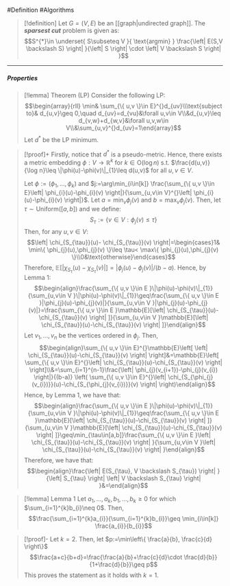 #Definition #Algorithms 

> [!definition]
> Let $G=(V,E)$ be an [[graph|undirected graph]]. The ***sparsest cut*** problem is given as: $$S^{*}\in \underset{ S\subseteq V }{ \text{argmin} } \frac{\left| E(S,V \backslash S) \right| }{\left| S \right| \cdot \left| V \backslash S \right| }$$
---
##### Properties
> [!lemma] Theorem (LP)
> Consider the following LP: $$\begin{array}{rll} \min& \sum_{\{ u,v \}\in E}^{}d_{uv}\\\text{subject to}& d_{u,v}\geq 0,\quad d_{uv}=d_{vu}&\forall u,v\in V\\&d_{u,v}\leq d_{v,w}+d_{w,v}&\forall u,v,w\in V\\&\sum_{u,v}^{}d_{uv}=1\end{array}$$
> Let $d^{*}$ be the LP minimum. 

> [!proof]+
> Firstly, notice that $d^{*}$ is a pseudo-metric. Hence, there exists a metric embedding $\phi:V\to \mathbb{R}^k$ for $k\in \text{O}(\log n)$ s.t. $\frac{d(u,v)}{\log n}\leq \|\phi(u)-\phi(v)\|_{1}\leq d(u,v)$ for all $u,v\in V$.
> 
> Let $\phi:=(\phi_{1},\dots,\phi_{k})$ and $j:=\arg\min_{i\in[k]} \frac{\sum_{\{ u,v \}\in E}\left| \phi_{i}(u)-\phi_{i}(v) \right|}{\sum_{u,v\in V}^{}\left| \phi_{i}(u)-\phi_{i}(v) \right|}$. Let $a=\min_{v}\phi_{j}(v)$ and $b=\max_{v}\phi_{j}(v)$. Then, let $\tau \sim \text{Uniform}([a,b])$ and we define: $$S_{\tau}:=\{ v\in V:\phi_{j}(v)\leq \tau \}$$Then, for any $u,v\in V$: $$\left| \chi_{S_{\tau}}(u)- \chi_{S_{\tau}}(v) \right|=\begin{cases}1& \min\{ \phi_{j}(u),\phi_{j}(v) \}\leq \tau< \max\{ \phi_{j}(u),\phi_{j}(v) \}\\0&\text{otherwise}\end{cases}$$Therefore, $\mathbb{E}[\left| \chi_{S_{\tau}}(u)- \chi_{S_{\tau}}(v) \right|]=\left| \phi_{j}(u)-\phi_{j}(v) \right|/(b-a)$. Hence, by Lemma 1: $$\begin{align}\frac{\sum_{\{ u,v \}\in E }\|\phi(u)-\phi(v)\|_{1}}{\sum_{u,v\in V }\|\phi(u)-\phi(v)\|_{1}}\geq\frac{\sum_{\{ u,v \}\in E }|\phi_{j}(u)-\phi_{j}(v)|}{\sum_{u,v\in V }|\phi_{j}(u)-\phi_{j}(v)|}=\frac{\sum_{\{ u,v \}\in E }\mathbb{E}[\left| \chi_{S_{\tau}}(u)-\chi_{S_{\tau}}(v) \right| ]}{\sum_{u,v\in V }\mathbb{E}[\left| \chi_{S_{\tau}}(u)-\chi_{S_{\tau}}(v) \right| ]}\end{align}$$ Let $v_{1},\dots,v_{n}$ be the vertices ordered in $\phi_{j}$. Then, 
> $$\begin{align}\sum_{\{ u,v \}\in E}^{}\mathbb{E}\left[ \left| \chi_{S_{\tau}}(u)-\chi_{S_{\tau}}(v) \right|  \right]&=\mathbb{E}\left[ \sum_{\{ u,v \}\in E}^{}\left| \chi_{S_{\tau}}(u)-\chi_{S_{\tau}}(v) \right|  \right]\\&=\sum_{i=1}^{n-1}\frac{\left| \phi_{j}(v_{i+1})-\phi_{j}(v_{i}) \right|}{(b-a)} \left( \sum_{\{ u,v \}\in E}^{}\left| \chi_{S_{\phi_{j}(v_{i})}}(u)-\chi_{S_{\phi_{j}(v_{i})}}(v) \right|  \right)\end{align}$$Hence, by Lemma 1, we have that: $$\begin{align}\frac{\sum_{\{ u,v \}\in E }\|\phi(u)-\phi(v)\|_{1}}{\sum_{u,v\in V }\|\phi(u)-\phi(v)\|_{1}}\geq\frac{\sum_{\{ u,v \}\in E }\mathbb{E}[\left| \chi_{S_{\tau}}(u)-\chi_{S_{\tau}}(v) \right| ]}{\sum_{u,v\in V }\mathbb{E}[\left| \chi_{S_{\tau}}(u)-\chi_{S_{\tau}}(v) \right| ]}\geq\min_{\tau\in[a,b]}\frac{\sum_{\{ u,v \}\in E }\left| \chi_{S_{\tau}}(u)-\chi_{S_{\tau}}(v) \right| }{\sum_{u,v\in V }\left| \chi_{S_{\tau}}(u)-\chi_{S_{\tau}}(v) \right| }\end{align}$$Therefore, we have that: $$\begin{align}\frac{\left| E(S_{\tau}, V \backslash S_{\tau}) \right| }{\left| S_{\tau} \right| \left| V \backslash S_{\tau} \right| }&=\end{align}$$


> [!lemma] Lemma 1
> Let $a_{1},\dots,a_{k},b_{1},\dots,b_{k}\geq 0$ for which $\sum_{i=1}^{k}b_{i}\neq 0$. Then, $$\frac{\sum_{i=1}^{k}a_{i}}{\sum_{i=1}^{k}b_{i}}\geq \min_{i\in[k]} \frac{a_{i}}{b_{i}}$$

> [!proof]-
> Let $k=2$. Then, let $p:=\min\left\{  \frac{a}{b}, \frac{c}{d}  \right\}$
> $$\frac{a+c}{b+d}=\frac{\frac{a}{b}+\frac{c}{d}\cdot \frac{d}{b}}{1+\frac{d}{b}}\geq p$$This proves the statement as it holds with $k=1$.  